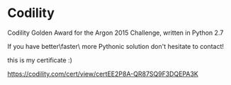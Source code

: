 # Codility
Codility Golden Award for the Argon 2015 Challenge, written in Python 2.7

If you have better\faster\ more Pythonic solution don't hesitate to contact!

this is my certificate :)

https://codility.com/cert/view/certEE2P8A-QR87SQ9F3DQEPA3K
